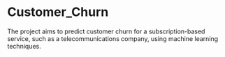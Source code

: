 # Customer_Churn
The project aims to predict customer churn for a subscription-based service, such as a telecommunications company, using machine learning techniques.
